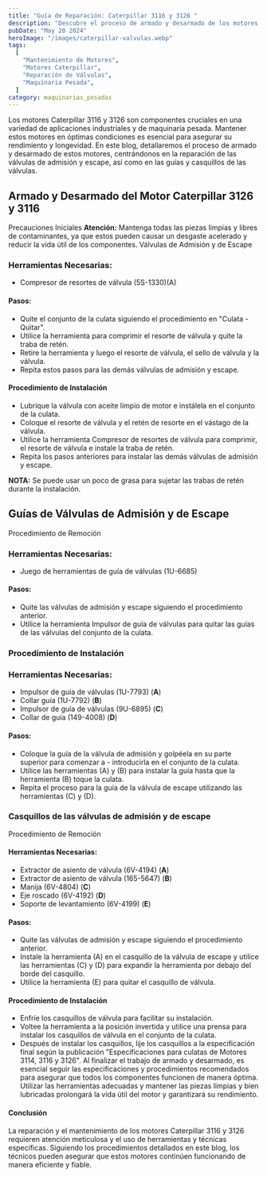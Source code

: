 ```yaml
---
title: "Guía de Reparación: Caterpillar 3116 y 3126 "
description: "Descubre el proceso de armado y desarmado de los motores Caterpillar 3116 y 3126, enfocándonos en la reparación de válvulas y componentes asociados"
pubDate: "May 20 2024"
heroImage: "/images/caterpillar-valvulas.webp"
tags:
  [
    "Mantenimiento de Motores",
    "Motores Caterpillar",
    "Reparación de Válvulas",
    "Maquinaria Pesada",
  ]
category: maquinarias_pesadas
---
```


Los motores Caterpillar 3116 y 3126 son componentes cruciales en una variedad de aplicaciones industriales y de maquinaria pesada. Mantener estos motores en óptimas condiciones es esencial para asegurar su rendimiento y longevidad. En este blog, detallaremos el proceso de armado y desarmado de estos motores, centrándonos en la reparación de las válvulas de admisión y escape, así como en las guías y casquillos de las válvulas.

## Armado y Desarmado del Motor Caterpillar 3126 y 3116

Precauciones Iniciales
**Atención:** Mantenga todas las piezas limpias y libres de contaminantes, ya que estos pueden causar un desgaste acelerado y reducir la vida útil de los componentes.
Válvulas de Admisión y de Escape

### Herramientas Necesarias:

- Compresor de resortes de válvula (5S-1330)(A)

#### Pasos:

- Quite el conjunto de la culata siguiendo el procedimiento en "Culata - Quitar".
- Utilice la herramienta para comprimir el resorte de válvula y quite la traba de retén.
- Retire la herramienta y luego el resorte de válvula, el sello de válvula y la válvula.
- Repita estos pasos para las demás válvulas de admisión y escape.

#### Procedimiento de Instalación

- Lubrique la válvula con aceite limpio de motor e instálela en el conjunto de la culata.
- Coloque el resorte de válvula y el retén de resorte en el vástago de la válvula.
- Utilice la herramienta Compresor de resortes de válvula para comprimir, el resorte de válvula e instale la traba de retén.
- Repita los pasos anteriores para instalar las demás válvulas de admisión y escape.

**NOTA:** Se puede usar un poco de grasa para sujetar las trabas de retén durante la instalación.

## Guías de Válvulas de Admisión y de Escape

Procedimiento de Remoción

### Herramientas Necesarias:

- Juego de herramientas de guía de válvulas (1U-6685)

#### Pasos:

- Quite las válvulas de admisión y escape siguiendo el procedimiento anterior.
- Utilice la herramienta Impulsor de guía de válvulas para quitar las guías de las válvulas del conjunto de la culata.

### Procedimiento de Instalación

### Herramientas Necesarias:

- Impulsor de guía de válvulas (1U-7793) (**A**)
- Collar guía (1U-7792) (**B**)
- Impulsor de guía de válvulas (9U-6895) (**C**)
- Collar de guía (149-4008) (**D**)

#### Pasos:

- Coloque la guía de la válvula de admisión y golpéela en su parte superior para comenzar a - introducirla en el conjunto de la culata.
- Utilice las herramientas (A) y (B) para instalar la guía hasta que la herramienta (B) toque la culata.
- Repita el proceso para la guía de la válvula de escape utilizando las herramientas (C) y (D).

### Casquillos de las válvulas de admisión y de escape

Procedimiento de Remoción

#### Herramientas Necesarias:

- Extractor de asiento de válvula (6V-4194) (**A**)
- Extractor de asiento de válvula (165-5647) (**B**)
- Manija (6V-4804) (**C**)
- Eje roscado (6V-4192) (**D**)
- Soporte de levantamiento (6V-4199) (**E**)

#### Pasos:

- Quite las válvulas de admisión y escape siguiendo el procedimiento anterior.
- Instale la herramienta (A) en el casquillo de la válvula de escape y utilice las herramientas (C) y (D) para expandir la herramienta por debajo del borde del casquillo.
- Utilice la herramienta (E) para quitar el casquillo de válvula.

#### Procedimiento de Instalación

- Enfríe los casquillos de válvula para facilitar su instalación.
- Voltee la herramienta a la posición invertida y utilice una prensa para instalar los casquillos de válvula en el conjunto de la culata.
- Después de instalar los casquillos, lije los casquillos a la especificación final según la publicación "Especificaciones para culatas de Motores 3114, 3116 y 3126".
  Al finalizar el trabajo de armado y desarmado, es esencial seguir las especificaciones y procedimientos recomendados para asegurar que todos los componentes funcionen de manera óptima. Utilizar las herramientas adecuadas y mantener las piezas limpias y bien lubricadas prolongará la vida útil del motor y garantizará su rendimiento.

#### Conclusión

La reparación y el mantenimiento de los motores Caterpillar 3116 y 3126 requieren atención meticulosa y el uso de herramientas y técnicas específicas. Siguiendo los procedimientos detallados en este blog, los técnicos pueden asegurar que estos motores continúen funcionando de manera eficiente y fiable.
